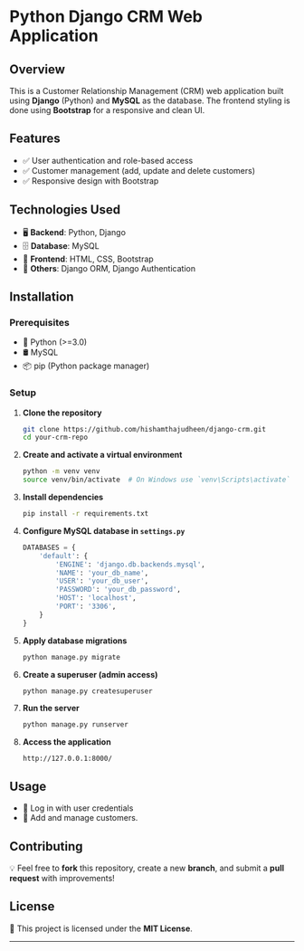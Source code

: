 # Python Django CRM Web Application  

## Overview  
This is a Customer Relationship Management (CRM) web application built using **Django** (Python) and **MySQL** as the database. The frontend styling is done using **Bootstrap** for a responsive and clean UI.  

## Features  
- ✅ User authentication and role-based access  
- ✅ Customer management (add, update and delete customers)    
- ✅ Responsive design with Bootstrap  

## Technologies Used  
- 🖥 **Backend**: Python, Django  
- 🗄 **Database**: MySQL  
- 🎨 **Frontend**: HTML, CSS, Bootstrap  
- 🔗 **Others**: Django ORM, Django Authentication  

## Installation  

### Prerequisites  
- 🐍 Python (>=3.0)  
- 🛢 MySQL  
- 📦 pip (Python package manager)  

### Setup  
1. **Clone the repository**  
   ```sh  
   git clone https://github.com/hishamthajudheen/django-crm.git  
   cd your-crm-repo  
   ```  

2. **Create and activate a virtual environment**  
   ```sh  
   python -m venv venv  
   source venv/bin/activate  # On Windows use `venv\Scripts\activate`  
   ```  

3. **Install dependencies**  
   ```sh  
   pip install -r requirements.txt  
   ```  

4. **Configure MySQL database in `settings.py`**  
   ```python  
   DATABASES = {  
       'default': {  
           'ENGINE': 'django.db.backends.mysql',  
           'NAME': 'your_db_name',  
           'USER': 'your_db_user',  
           'PASSWORD': 'your_db_password',  
           'HOST': 'localhost',  
           'PORT': '3306',  
       }  
   }  
   ```  

5. **Apply database migrations**  
   ```sh  
   python manage.py migrate  
   ```  

6. **Create a superuser (admin access)**  
   ```sh  
   python manage.py createsuperuser  
   ```  

7. **Run the server**  
   ```sh  
   python manage.py runserver  
   ```  

8. **Access the application**  
   ```
   http://127.0.0.1:8000/  
   ```  

## Usage  
- 🔑 Log in with user credentials  
- 👥 Add and manage customers.

## Contributing  
💡 Feel free to **fork** this repository, create a new **branch**, and submit a **pull request** with improvements!  

## License  
📜 This project is licensed under the **MIT License**.  

---
